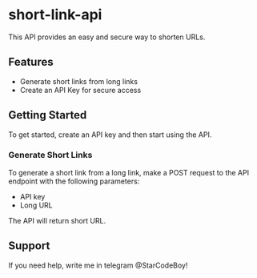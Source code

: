 # short-link-api

This API provides an easy and secure way to shorten URLs.

## Features

- Generate short links from long links
- Create an API Key for secure access

## Getting Started

To get started, create an API key and then start using the API.

### Generate Short Links

To generate a short link from a long link, make a POST request to the API endpoint with the following parameters:

- API key
- Long URL

The API will return short URL.

## Support
If you need help, write me in telegram @StarCodeBoy!
